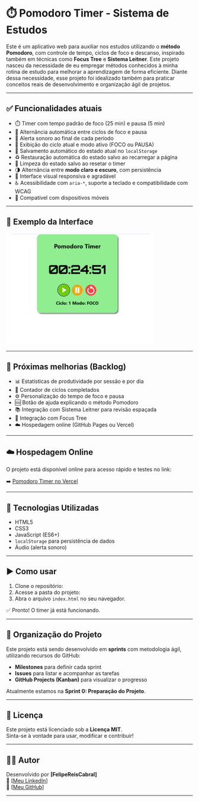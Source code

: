 # ⏱️ Pomodoro Timer - Sistema de Estudos

Este é um aplicativo web para auxiliar nos estudos utilizando o **método Pomodoro**, com controle de tempo, ciclos de foco e descanso, inspirado também em técnicas como **Focus Tree** e **Sistema Leitner**.
Este projeto nasceu da necessidade de eu empregar métodos conhecidos à minha rotina de estudo para melhorar a aprendizagem de forma eficiente.
Diante dessa necessidade, esse projeto foi idealizado também para praticar conceitos reais de desenvolvimento e organização ágil de projetos.

---

## ✅ Funcionalidades atuais

- ⏱️ Timer com tempo padrão de foco (25 min) e pausa (5 min)
- 🔁 Alternância automática entre ciclos de foco e pausa
- 🔔 Alerta sonoro ao final de cada período
- 🔄 Exibição do ciclo atual e modo ativo (FOCO ou PAUSA)
- 💾 Salvamento automático do estado atual no `localStorage`
- ♻️ Restauração automática do estado salvo ao recarregar a página
- 🧹 Limpeza do estado salvo ao resetar o timer
- 🌗 Alternância entre **modo claro e escuro**, com persistência
- 🎨 Interface visual responsiva e agradável
- ♿️ Acessibilidade com `aria-*`, suporte a teclado e compatibilidade com WCAG
- 📱 Compatível com dispositivos móveis

---

## 🧪 Exemplo da Interface

![Preview do Pomodoro Timer](./img/readme-preview.png)

---

## 🚧 Próximas melhorias (Backlog)

- 📊 Estatísticas de produtividade por sessão e por dia
- 🔄 Contador de ciclos completados
- ⚙️ Personalização do tempo de foco e pausa
- 🆘 Botão de ajuda explicando o método Pomodoro
- 📚 Integração com Sistema Leitner para revisão espaçada
- 🌳 Integração com Focus Tree
- ☁️ Hospedagem online (GitHub Pages ou Vercel)

---

## ☁️ Hospedagem Online

O projeto está disponível online para acesso rápido e testes no link:

➡️ [Pomodoro Timer no Vercel](https://pomodoro-timer-five-azure.vercel.app/)

---

## 🚀 Tecnologias Utilizadas

- HTML5
- CSS3
- JavaScript (ES6+)
- `localStorage` para persistência de dados
- Áudio (alerta sonoro)

---

## ▶️ Como usar

1. Clone o repositório:
2. Acesse a pasta do projeto:
3. Abra o arquivo `index.html` no seu navegador.

✅ Pronto! O timer já está funcionando.

---

## 📅 Organização do Projeto

Este projeto está sendo desenvolvido em **sprints** com metodologia ágil, utilizando recursos do GitHub:

- **Milestones** para definir cada sprint
- **Issues** para listar e acompanhar as tarefas
- **GitHub Projects (Kanban)** para visualizar o progresso

Atualmente estamos na **Sprint 0: Preparação do Projeto**.

---

## 📝 Licença

Este projeto está licenciado sob a **Licença MIT**.  
Sinta-se à vontade para usar, modificar e contribuir!

---

## 🙋‍♂️ Autor

Desenvolvido por **[FelipeReisCabral]**  
🔗 [[Meu LinkedIn](https://www.linkedin.com/in/felipe-reis-cabral/)]  
🔗 [[Meu GitHub](https://github.com/FelipeReisCabral)]

---
